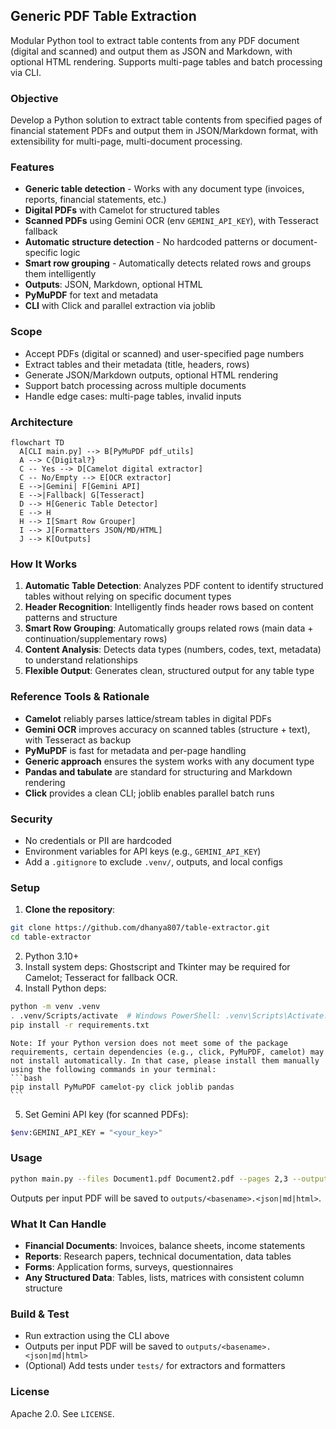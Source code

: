 ## Generic PDF Table Extraction

Modular Python tool to extract table contents from any PDF document (digital and scanned) and output them as JSON and Markdown, with optional HTML rendering. Supports multi-page tables and batch processing via CLI.

### Objective
Develop a Python solution to extract table contents from specified pages of financial statement PDFs and output them in JSON/Markdown format, with extensibility for multi-page, multi-document processing.

### Features
- **Generic table detection** - Works with any document type (invoices, reports, financial statements, etc.)
- **Digital PDFs** with Camelot for structured tables
- **Scanned PDFs** using Gemini OCR (env `GEMINI_API_KEY`), with Tesseract fallback
- **Automatic structure detection** - No hardcoded patterns or document-specific logic
- **Smart row grouping** - Automatically detects related rows and groups them intelligently
- **Outputs**: JSON, Markdown, optional HTML
- **PyMuPDF** for text and metadata
- **CLI** with Click and parallel extraction via joblib

### Scope
- Accept PDFs (digital or scanned) and user-specified page numbers
- Extract tables and their metadata (title, headers, rows)
- Generate JSON/Markdown outputs, optional HTML rendering
- Support batch processing across multiple documents
- Handle edge cases: multi-page tables, invalid inputs

### Architecture

```mermaid
flowchart TD
  A[CLI main.py] --> B[PyMuPDF pdf_utils]
  A --> C{Digital?}
  C -- Yes --> D[Camelot digital extractor]
  C -- No/Empty --> E[OCR extractor]
  E -->|Gemini| F[Gemini API]
  E -->|Fallback| G[Tesseract]
  D --> H[Generic Table Detector]
  E --> H
  H --> I[Smart Row Grouper]
  I --> J[Formatters JSON/MD/HTML]
  J --> K[Outputs]
```

### How It Works

1. **Automatic Table Detection**: Analyzes PDF content to identify structured tables without relying on specific document types
2. **Header Recognition**: Intelligently finds header rows based on content patterns and structure
3. **Smart Row Grouping**: Automatically groups related rows (main data + continuation/supplementary rows)
4. **Content Analysis**: Detects data types (numbers, codes, text, metadata) to understand relationships
5. **Flexible Output**: Generates clean, structured output for any table type

### Reference Tools & Rationale
- **Camelot** reliably parses lattice/stream tables in digital PDFs
- **Gemini OCR** improves accuracy on scanned tables (structure + text), with Tesseract as backup
- **PyMuPDF** is fast for metadata and per-page handling
- **Generic approach** ensures the system works with any document type
- **Pandas and tabulate** are standard for structuring and Markdown rendering
- **Click** provides a clean CLI; joblib enables parallel batch runs

### Security
- No credentials or PII are hardcoded
- Environment variables for API keys (e.g., `GEMINI_API_KEY`)
- Add a `.gitignore` to exclude `.venv/`, outputs, and local configs

### Setup
1. **Clone the repository**:
```bash
git clone https://github.com/dhanya807/table-extractor.git
cd table-extractor
```
2. Python 3.10+
3. Install system deps: Ghostscript and Tkinter may be required for Camelot; Tesseract for fallback OCR.
4. Install Python deps:
```bash
python -m venv .venv
. .venv/Scripts/activate  # Windows PowerShell: .venv\Scripts\Activate.ps1
pip install -r requirements.txt
```
    Note: If your Python version does not meet some of the package requirements, certain dependencies (e.g., click, PyMuPDF, camelot) may not install automatically. In that case, please install them manually using the following commands in your terminal:
    ```bash
    pip install PyMuPDF camelot-py click joblib pandas
    ```


5. Set Gemini API key (for scanned PDFs):
```bash
$env:GEMINI_API_KEY = "<your_key>"
```

### Usage
```bash
python main.py --files Document1.pdf Document2.pdf --pages 2,3 --output-format json,md
```

Outputs per input PDF will be saved to `outputs/<basename>.<json|md|html>`.

### What It Can Handle

- **Financial Documents**: Invoices, balance sheets, income statements
- **Reports**: Research papers, technical documentation, data tables
- **Forms**: Application forms, surveys, questionnaires
- **Any Structured Data**: Tables, lists, matrices with consistent column structure

### Build & Test
- Run extraction using the CLI above
- Outputs per input PDF will be saved to `outputs/<basename>.<json|md|html>`
- (Optional) Add tests under `tests/` for extractors and formatters

### License
Apache 2.0. See `LICENSE`.

